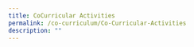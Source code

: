```yaml
---
title: CoCurricular Activities
permalink: /co-curriculum/Co-Curricular-Activities
description: ""
---
```

